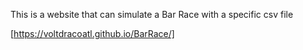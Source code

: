 This is a website that can simulate a Bar Race with a specific csv file

[https://voltdracoatl.github.io/BarRace/]

